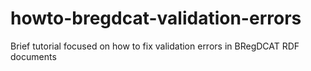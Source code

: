 # howto-bregdcat-validation-errors
Brief tutorial focused on how to fix validation errors in BRegDCAT RDF documents
